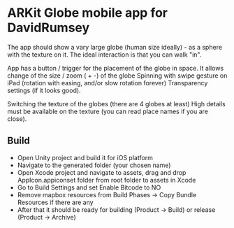 ARKit Globe mobile app for DavidRumsey
=======

The app should show a vary large globe (human size ideally) - as a sphere with the texture on it.
The ideal interaction is that you can walk "in". 

App has a button / trigger for the placement of the globe in space.
It allows change of the size / zoom ( + -) of the globe
Spinning with swipe gesture on iPad (rotation with easing, and/or slow rotation forever)
Transparency settings (if it looks good).

Switching the texture of the globes (there are 4 globes at least)
High details must be available on the texture (you can read place names if you are close).


## Build

* Open Unity project and build it for iOS platform
* Navigate to the generated folder (your chosen name)
* Open Xcode project and navigate to assets, drag and drop AppIcon.appiconset folder from root folder to assets in Xcode
* Go to Build Settings and set Enable Bitcode to NO
* Remove mapbox resources from Build Phases -> Copy Bundle Resources if there are any
* After that it should be ready for building (Product -> Build) or release (Product -> Archive)
